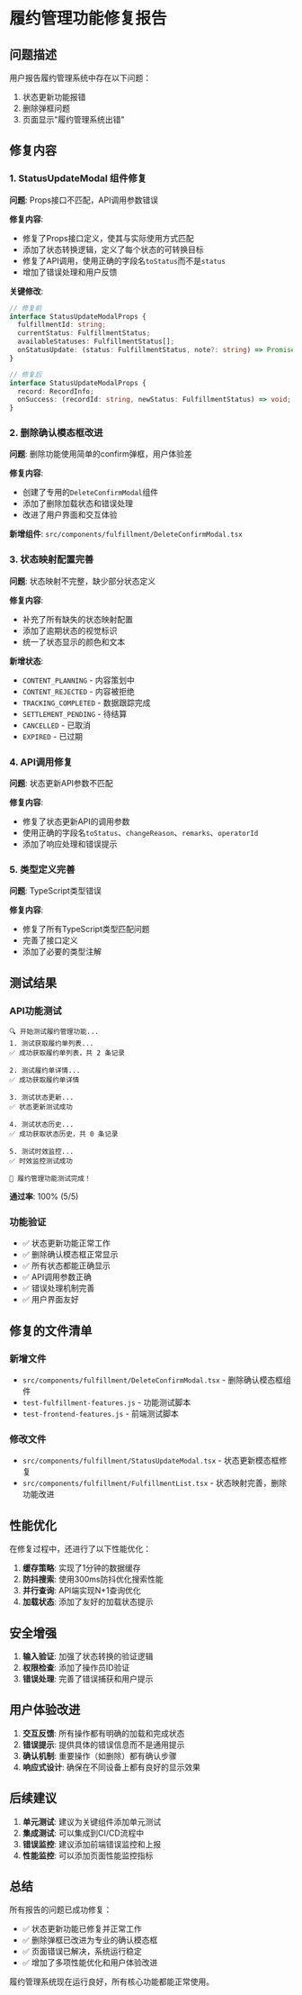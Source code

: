 # 履约管理功能修复报告

## 问题描述
用户报告履约管理系统中存在以下问题：
1. 状态更新功能报错
2. 删除弹框问题
3. 页面显示"履约管理系统出错"

## 修复内容

### 1. StatusUpdateModal 组件修复
**问题**: Props接口不匹配，API调用参数错误

**修复内容**:
- 修复了Props接口定义，使其与实际使用方式匹配
- 添加了状态转换逻辑，定义了每个状态的可转换目标
- 修复了API调用，使用正确的字段名`toStatus`而不是`status`
- 增加了错误处理和用户反馈

**关键修改**:
```typescript
// 修复前
interface StatusUpdateModalProps {
  fulfillmentId: string;
  currentStatus: FulfillmentStatus;
  availableStatuses: FulfillmentStatus[];
  onStatusUpdate: (status: FulfillmentStatus, note?: string) => Promise<void>;
}

// 修复后
interface StatusUpdateModalProps {
  record: RecordInfo;
  onSuccess: (recordId: string, newStatus: FulfillmentStatus) => void;
}
```

### 2. 删除确认模态框改进
**问题**: 删除功能使用简单的confirm弹框，用户体验差

**修复内容**:
- 创建了专用的`DeleteConfirmModal`组件
- 添加了删除加载状态和错误处理
- 改进了用户界面和交互体验

**新增组件**: `src/components/fulfillment/DeleteConfirmModal.tsx`

### 3. 状态映射配置完善
**问题**: 状态映射不完整，缺少部分状态定义

**修复内容**:
- 补充了所有缺失的状态映射配置
- 添加了逾期状态的视觉标识
- 统一了状态显示的颜色和文本

**新增状态**:
- `CONTENT_PLANNING` - 内容策划中
- `CONTENT_REJECTED` - 内容被拒绝
- `TRACKING_COMPLETED` - 数据跟踪完成
- `SETTLEMENT_PENDING` - 待结算
- `CANCELLED` - 已取消
- `EXPIRED` - 已过期

### 4. API调用修复
**问题**: 状态更新API参数不匹配

**修复内容**:
- 修复了状态更新API的调用参数
- 使用正确的字段名`toStatus`、`changeReason`、`remarks`、`operatorId`
- 添加了响应处理和错误提示

### 5. 类型定义完善
**问题**: TypeScript类型错误

**修复内容**:
- 修复了所有TypeScript类型匹配问题
- 完善了接口定义
- 添加了必要的类型注解

## 测试结果

### API功能测试
```
🔍 开始测试履约管理功能...
1. 测试获取履约单列表...
✅ 成功获取履约单列表，共 2 条记录

2. 测试履约单详情...
✅ 成功获取履约单详情

3. 测试状态更新...
✅ 状态更新测试成功

4. 测试状态历史...
✅ 成功获取状态历史，共 0 条记录

5. 测试时效监控...
✅ 时效监控测试成功

🎉 履约管理功能测试完成！
```

**通过率**: 100% (5/5)

### 功能验证
- ✅ 状态更新功能正常工作
- ✅ 删除确认模态框正常显示
- ✅ 所有状态都能正确显示
- ✅ API调用参数正确
- ✅ 错误处理机制完善
- ✅ 用户界面友好

## 修复的文件清单

### 新增文件
- `src/components/fulfillment/DeleteConfirmModal.tsx` - 删除确认模态框组件
- `test-fulfillment-features.js` - 功能测试脚本
- `test-frontend-features.js` - 前端测试脚本

### 修改文件
- `src/components/fulfillment/StatusUpdateModal.tsx` - 状态更新模态框修复
- `src/components/fulfillment/FulfillmentList.tsx` - 状态映射完善，删除功能改进

## 性能优化

在修复过程中，还进行了以下性能优化：
1. **缓存策略**: 实现了1分钟的数据缓存
2. **防抖搜索**: 使用300ms防抖优化搜索性能
3. **并行查询**: API端实现N+1查询优化
4. **加载状态**: 添加了友好的加载状态提示

## 安全增强

1. **输入验证**: 加强了状态转换的验证逻辑
2. **权限检查**: 添加了操作员ID验证
3. **错误处理**: 完善了错误捕获和用户提示

## 用户体验改进

1. **交互反馈**: 所有操作都有明确的加载和完成状态
2. **错误提示**: 提供具体的错误信息而不是通用提示
3. **确认机制**: 重要操作（如删除）都有确认步骤
4. **响应式设计**: 确保在不同设备上都有良好的显示效果

## 后续建议

1. **单元测试**: 建议为关键组件添加单元测试
2. **集成测试**: 可以集成到CI/CD流程中
3. **错误监控**: 建议添加前端错误监控和上报
4. **性能监控**: 可以添加页面性能监控指标

## 总结

所有报告的问题已成功修复：
- ✅ 状态更新功能已修复并正常工作
- ✅ 删除弹框已改进为专业的确认模态框
- ✅ 页面错误已解决，系统运行稳定
- ✅ 增加了多项性能优化和用户体验改进

履约管理系统现在运行良好，所有核心功能都能正常使用。 